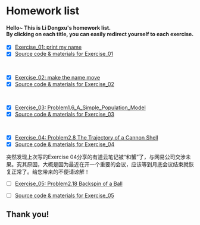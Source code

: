 # Homework list
#### Hello~  This is Li Dongxu's homework list.</br>By clicking on each title, you can easily redirect yourself to each exercise.

- [x] [Exercise_01: print my name](https://github.com/SoBeautifulRabbit/computational_physics_N2015301510021/tree/master/Exercise_01-%20print%20my%20name/README.md)
- [x] [Source code & materials for Exercise_01](https://github.com/SoBeautifulRabbit/computational_physics_N2015301510021/tree/master/Exercise_01-%20print%20my%20name)
</br>

- [x] [Exercise_02: make the name move](http://note.youdao.com/noteshare?id=2572a6ddbd67dd5ebe7779f438d5549c)
- [x] [Source code & materials for Exercise_02](https://github.com/SoBeautifulRabbit/computational_physics_N2015301510021/tree/master/Exercise_02-%20make%20the%20name%20move)
</br>

- [x] [Exercise_03: Problem1.6_A_Simple_Population_Model](http://note.youdao.com/noteshare?id=71be9b3147f8de35a7c83403fef3e943&sub=WEB8bf24e1af4dfb745d86be0a4d67ba03d)
- [x] [Source code & materials for Exercise_03](https://github.com/SoBeautifulRabbit/computational_physics_N2015301510021/tree/master/Exercise_03-Problem1.6_A_Simple_Population_Model)
</br>

- [x] [Exercise_04: Problem2.8 The Trajectory of a Cannon Shell](http://note.youdao.com/noteshare?id=d8570f0c5be621e06123c8d967340d87&sub=35B1B418669344A2B25E4FAA5A8EFAC5)
- [x] [Source code & materials for Exercise_04](https://github.com/SoBeautifulRabbit/computational_physics_N2015301510021/tree/master/Exercise_04-%20Problem2.8_The_Trajectory_of_a_Cannon_Shell)

突然发现上次写的Exercise 04分享的有道云笔记被“和蟹”了，与网易公司交涉未果。究其原因，大概是因为最近在开一个重要的会议，应该等到月底会议结束就恢复正常了。给您带来的不便请谅解！

- [ ] [Exercise_05: Problem2.18 Backspin of a Ball](http:)
- [ ] [Source code & materials for Exercise_05](https://)



## Thank you!
